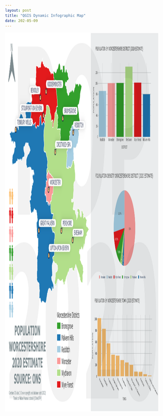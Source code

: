 ```yaml
---
layout: post
title: "QGIS Dynamic Infographic Map"
date: 202-05-09
---
```


<img src="/worcestershire_population.png" alt="SketchUp1" style="width:1753;height:1240px;">

